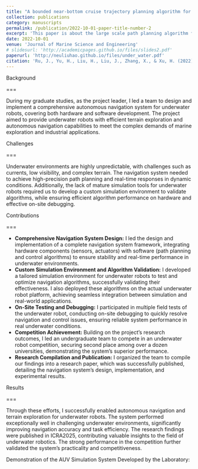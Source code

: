 ```yaml
---
title: "A bounded near-bottom cruise trajectory planning algorithm for underwater vehicles"
collection: publications
category: manuscripts
permalink: /publication/2022-10-01-paper-title-number-2
excerpt: 'This paper is about the large scale path planning algorithm for AUV.'
date: 2022-10-01
venue: 'Journal of Marine Science and Engineering'
# slidesurl: 'http://academicpages.github.io/files/slides2.pdf'
paperurl: 'http://neuliuhao.github.io/files/under_water.pdf'
citation: 'Ru, J., Yu, H., Liu, H., Liu, J., Zhang, X., & Xu, H. (2022). A bounded near-bottom cruise trajectory planning algorithm for underwater vehicles. Journal of Marine Science and Engineering, 11(1), 7.'
---
```


Background

===

During my graduate studies, as the project leader, I led a team to design and implement a comprehensive autonomous navigation system for underwater robots, covering both hardware and software development. The project aimed to provide underwater robots with efficient terrain exploration and autonomous navigation capabilities to meet the complex demands of marine exploration and industrial applications.

Challenges

===

Underwater environments are highly unpredictable, with challenges such as currents, low visibility, and complex terrain. The navigation system needed to achieve high-precision path planning and real-time responses in dynamic conditions. Additionally, the lack of mature simulation tools for underwater robots required us to develop a custom simulation environment to validate algorithms, while ensuring efficient algorithm performance on hardware and effective on-site debugging.

Contributions

===

- **Comprehensive Navigation System Design:** I led the design and implementation of a complete navigation system framework, integrating hardware components (sensors, actuators) with software (path planning and control algorithms) to ensure stability and real-time performance in underwater environments.
- **Custom Simulation Environment and Algorithm Validation:** I developed a tailored simulation environment for underwater robots to test and optimize navigation algorithms, successfully validating their effectiveness. I also deployed these algorithms on the actual underwater robot platform, achieving seamless integration between simulation and real-world applications.
- **On-Site Testing and Debugging:** I participated in multiple field tests of the underwater robot, conducting on-site debugging to quickly resolve navigation and control issues, ensuring reliable system performance in real underwater conditions.
- **Competition Achievement:** Building on the project’s research outcomes, I led an undergraduate team to compete in an underwater robot competition, securing second place among over a dozen universities, demonstrating the system’s superior performance.
- **Research Compilation and Publication:** I organized the team to compile our findings into a research paper, which was successfully published, detailing the navigation system’s design, implementation, and experimental results.

Results

===

Through these efforts, I successfully enabled autonomous navigation and terrain exploration for underwater robots. The system performed exceptionally well in challenging underwater environments, significantly improving navigation accuracy and task efficiency. The research findings were published in ICRA2025, contributing valuable insights to the field of underwater robotics. The strong performance in the competition further validated the system’s practicality and competitiveness.

Demonstration of the AUV Simulation System Developed by the Laboratory:

<!-- <video width="560" height="315" controls>
  <source src="../videos/underwater/媒体5.mp4" type="video/mp4">
  Your browser does not support the video tag.
</video> -->